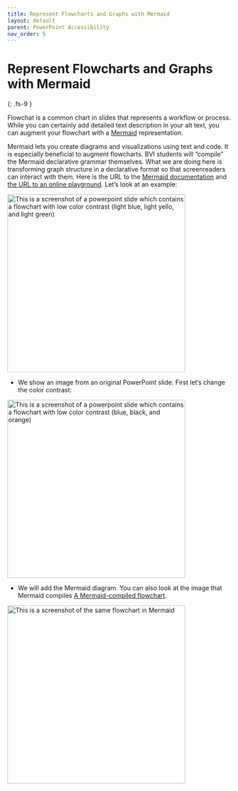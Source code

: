 ```yaml
---
title: Represent Flowcharts and Graphs with Mermaid
layout: default
parent: PowerPoint Accessibility
nav_order: 5
---
```


# Represent Flowcharts and Graphs with Mermaid
{: .fs-9 }

Flowchat is a common chart in slides that represents a workflow or process. While you can certainly add detailed text description in your alt text, you can augment your flowchart with a [Mermaid](https://mermaid.js.org/) representation.

Mermaid lets you create diagrams and visualizations using text and code. It is especially beneficial to augment flowcharts. BVI students will “compile” the Mermaid declarative grammar themselves. What we are doing here is transforming graph structure in a declarative format so that screenreaders can interact with them.
Here is the URL to the [Mermaid documentation](http://mermaid.js.org/#/) and [the URL to an online playground](https://mermaid.live/edit#pako:eNpVj81qw0AMhF9F6NRC_AI-BGK7zSXQQHLz5iBsObuk-8Naphjb7551fEl1EjPfiNGEjW8Zc7xHChqulXKQ5lCXOppeLPU3yLL9fGQB6x2PMxQfRw-99iEYd__c-GKFoJxOK8Yg2rjHslnlK__jeIaqPlEQH27vzvXPz_BVm7NO5_87OnJKfdcd5R1lDUUoKb4Q3KHlaMm0qfq0KgpFs2WFeVpb7mj4FYXKLQmlQfxldA3mEgfe4RBaEq4MpaftJi5PNtJU8w). Let’s look at an example:

<img src="{{site.baseurl}}/assets/images/PowerPoint/mermaid-01.png" alt='This is a screenshot of a powerpoint slide which contains a flowchart with low color contrast (light blue, light yello, and light green)' width="400">

* We show an image from an original PowerPoint slide. First let’s change the color contrast:

<img src="{{site.baseurl}}/assets/images/PowerPoint/mermaid-02.png" alt='This is a screenshot of a powerpoint slide which contains a flowchart with low color contrast (blue, black, and orange)' width="400">

* We will add the Mermaid diagram. You can also look at the image that Mermaid compiles [A Mermaid-compiled flowchart](https://kroki.io/mermaid/svg/eNq9k91KwzAUx-_3FOfS4VZQ77wQnBOvBBm-QJaetcE0CfnYVnTv7kna2dJVmCKG0ib_85FzfpxyyZxbClZYVk2A1kIUS81DhcrDfP5xB8_3L8lA30Z4sjqYRZ3Edt8YVpgHjpNk4DFvP9l7kuN6LYUDenyJIJQJHjzuPeSt45ffJXkicIs70Jvk7Qzj9C6D9xLhUeXIttqCRU5xsqaND1ZhDlmWpTQHgF41sYOujBWyvL2fqRyM1bF6Bwwc-njjG9bzLZMBwTBhHXSFpQ6cRxPboMCtyOnSdZ2KpHOEWaHtAi4o1wxSsimsUeodMIuAe1YZie6250k9z-Bq2lMigYGkNwPBn0QlVkOtITdQjxwH8pHqQCa0zfHQI3scg47ug5YSOaGVssW3E74ExyqMYH-FZgTEiDTW-Cmec5RxXD_h0vwR32BJPbvUsyqEKsDrNEAEJE2kDp6G83-mruF4fRbHmz9g9AmmVCwh).

<img src="{{site.baseurl}}/assets/images/PowerPoint/mermaid-3.png" alt='This is a screenshot of the same flowchart in Mermaid' width="400">